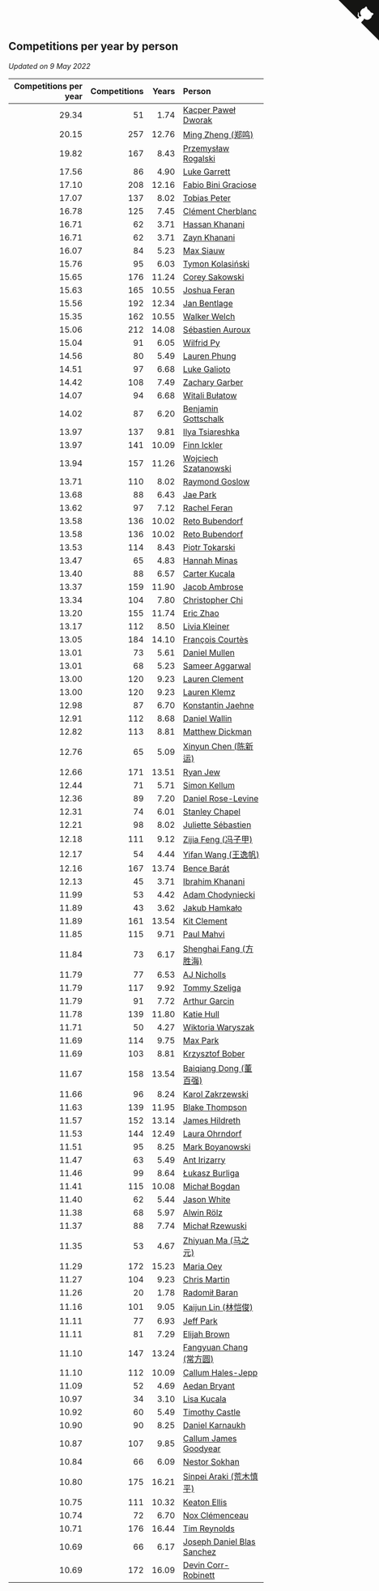 ## Competitions per year by person

*Updated on  9 May 2022*

| Competitions per year | Competitions | Years | Person |
| ---: | ---: | ---: | :--- |
| 29.34 | 51 | 1.74 | [Kacper Paweł Dworak](https://www.worldcubeassociation.org/persons/2020DWOR01) |
| 20.15 | 257 | 12.76 | [Ming Zheng (郑鸣)](https://www.worldcubeassociation.org/persons/2009ZHEN11) |
| 19.82 | 167 | 8.43 | [Przemysław Rogalski](https://www.worldcubeassociation.org/persons/2013ROGA02) |
| 17.56 | 86 | 4.90 | [Luke Garrett](https://www.worldcubeassociation.org/persons/2017GARR05) |
| 17.10 | 208 | 12.16 | [Fabio Bini Graciose](https://www.worldcubeassociation.org/persons/2010GRAC02) |
| 17.07 | 137 | 8.02 | [Tobias Peter](https://www.worldcubeassociation.org/persons/2014PETE03) |
| 16.78 | 125 | 7.45 | [Clément Cherblanc](https://www.worldcubeassociation.org/persons/2014CHER05) |
| 16.71 | 62 | 3.71 | [Hassan Khanani](https://www.worldcubeassociation.org/persons/2018KHAN26) |
| 16.71 | 62 | 3.71 | [Zayn Khanani](https://www.worldcubeassociation.org/persons/2018KHAN28) |
| 16.07 | 84 | 5.23 | [Max Siauw](https://www.worldcubeassociation.org/persons/2017SIAU02) |
| 15.76 | 95 | 6.03 | [Tymon Kolasiński](https://www.worldcubeassociation.org/persons/2016KOLA02) |
| 15.65 | 176 | 11.24 | [Corey Sakowski](https://www.worldcubeassociation.org/persons/2011SAKO01) |
| 15.63 | 165 | 10.55 | [Joshua Feran](https://www.worldcubeassociation.org/persons/2011FERA01) |
| 15.56 | 192 | 12.34 | [Jan Bentlage](https://www.worldcubeassociation.org/persons/2010BENT01) |
| 15.35 | 162 | 10.55 | [Walker Welch](https://www.worldcubeassociation.org/persons/2011WELC01) |
| 15.06 | 212 | 14.08 | [Sébastien Auroux](https://www.worldcubeassociation.org/persons/2008AURO01) |
| 15.04 | 91 | 6.05 | [Wilfrid Py](https://www.worldcubeassociation.org/persons/2016PYWI01) |
| 14.56 | 80 | 5.49 | [Lauren Phung](https://www.worldcubeassociation.org/persons/2016PHUN02) |
| 14.51 | 97 | 6.68 | [Luke Galioto](https://www.worldcubeassociation.org/persons/2015GALI02) |
| 14.42 | 108 | 7.49 | [Zachary Garber](https://www.worldcubeassociation.org/persons/2014GARB01) |
| 14.07 | 94 | 6.68 | [Witali Bułatow](https://www.worldcubeassociation.org/persons/2015BUAT01) |
| 14.02 | 87 | 6.20 | [Benjamin Gottschalk](https://www.worldcubeassociation.org/persons/2016GOTT01) |
| 13.97 | 137 | 9.81 | [Ilya Tsiareshka](https://www.worldcubeassociation.org/persons/2012TERE01) |
| 13.97 | 141 | 10.09 | [Finn Ickler](https://www.worldcubeassociation.org/persons/2012ICKL01) |
| 13.94 | 157 | 11.26 | [Wojciech Szatanowski](https://www.worldcubeassociation.org/persons/2011SZAT01) |
| 13.71 | 110 | 8.02 | [Raymond Goslow](https://www.worldcubeassociation.org/persons/2014GOSL01) |
| 13.68 | 88 | 6.43 | [Jae Park](https://www.worldcubeassociation.org/persons/2015PARK24) |
| 13.62 | 97 | 7.12 | [Rachel Feran](https://www.worldcubeassociation.org/persons/2015FERA01) |
| 13.58 | 136 | 10.02 | [Reto Bubendorf](https://www.worldcubeassociation.org/persons/2012BUBE01) |
| 13.58 | 136 | 10.02 | [Reto Bubendorf](https://www.worldcubeassociation.org/persons/2012BUBE01) |
| 13.53 | 114 | 8.43 | [Piotr Tokarski](https://www.worldcubeassociation.org/persons/2013TOKA01) |
| 13.47 | 65 | 4.83 | [Hannah Minas](https://www.worldcubeassociation.org/persons/2017MINA04) |
| 13.40 | 88 | 6.57 | [Carter Kucala](https://www.worldcubeassociation.org/persons/2015KUCA01) |
| 13.37 | 159 | 11.90 | [Jacob Ambrose](https://www.worldcubeassociation.org/persons/2010AMBR01) |
| 13.34 | 104 | 7.80 | [Christopher Chi](https://www.worldcubeassociation.org/persons/2014CHIC01) |
| 13.20 | 155 | 11.74 | [Eric Zhao](https://www.worldcubeassociation.org/persons/2010ZHAO19) |
| 13.17 | 112 | 8.50 | [Livia Kleiner](https://www.worldcubeassociation.org/persons/2013KLEI03) |
| 13.05 | 184 | 14.10 | [François Courtès](https://www.worldcubeassociation.org/persons/2008COUR01) |
| 13.01 | 73 | 5.61 | [Daniel Mullen](https://www.worldcubeassociation.org/persons/2016MULL04) |
| 13.01 | 68 | 5.23 | [Sameer Aggarwal](https://www.worldcubeassociation.org/persons/2017AGGA01) |
| 13.00 | 120 | 9.23 | [Lauren Clement](https://www.worldcubeassociation.org/persons/2013KLEM01) |
| 13.00 | 120 | 9.23 | [Lauren Klemz](https://www.worldcubeassociation.org/persons/2013KLEM01) |
| 12.98 | 87 | 6.70 | [Konstantin Jaehne](https://www.worldcubeassociation.org/persons/2015JAEH01) |
| 12.91 | 112 | 8.68 | [Daniel Wallin](https://www.worldcubeassociation.org/persons/2013WALL03) |
| 12.82 | 113 | 8.81 | [Matthew Dickman](https://www.worldcubeassociation.org/persons/2013DICK01) |
| 12.76 | 65 | 5.09 | [Xinyun Chen (陈新运)](https://www.worldcubeassociation.org/persons/2017CHEN36) |
| 12.66 | 171 | 13.51 | [Ryan Jew](https://www.worldcubeassociation.org/persons/2008JEWR01) |
| 12.44 | 71 | 5.71 | [Simon Kellum](https://www.worldcubeassociation.org/persons/2016KELL12) |
| 12.36 | 89 | 7.20 | [Daniel Rose-Levine](https://www.worldcubeassociation.org/persons/2015ROSE01) |
| 12.31 | 74 | 6.01 | [Stanley Chapel](https://www.worldcubeassociation.org/persons/2016CHAP04) |
| 12.21 | 98 | 8.02 | [Juliette Sébastien](https://www.worldcubeassociation.org/persons/2014SEBA01) |
| 12.18 | 111 | 9.12 | [Zijia Feng (冯子甲)](https://www.worldcubeassociation.org/persons/2013FENG02) |
| 12.17 | 54 | 4.44 | [Yifan Wang (王逸帆)](https://www.worldcubeassociation.org/persons/2017WANY29) |
| 12.16 | 167 | 13.74 | [Bence Barát](https://www.worldcubeassociation.org/persons/2008BARA01) |
| 12.13 | 45 | 3.71 | [Ibrahim Khanani](https://www.worldcubeassociation.org/persons/2018KHAN27) |
| 11.99 | 53 | 4.42 | [Adam Chodyniecki](https://www.worldcubeassociation.org/persons/2017CHOD02) |
| 11.89 | 43 | 3.62 | [Jakub Hamkało](https://www.worldcubeassociation.org/persons/2018HAMK01) |
| 11.89 | 161 | 13.54 | [Kit Clement](https://www.worldcubeassociation.org/persons/2008CLEM01) |
| 11.85 | 115 | 9.71 | [Paul Mahvi](https://www.worldcubeassociation.org/persons/2012MAHV01) |
| 11.84 | 73 | 6.17 | [Shenghai Fang (方胜海)](https://www.worldcubeassociation.org/persons/2016FANG01) |
| 11.79 | 77 | 6.53 | [AJ Nicholls](https://www.worldcubeassociation.org/persons/2015NICH04) |
| 11.79 | 117 | 9.92 | [Tommy Szeliga](https://www.worldcubeassociation.org/persons/2012SZEL01) |
| 11.79 | 91 | 7.72 | [Arthur Garcin](https://www.worldcubeassociation.org/persons/2014GARC27) |
| 11.78 | 139 | 11.80 | [Katie Hull](https://www.worldcubeassociation.org/persons/2010HULL01) |
| 11.71 | 50 | 4.27 | [Wiktoria Waryszak](https://www.worldcubeassociation.org/persons/2018WARY01) |
| 11.69 | 114 | 9.75 | [Max Park](https://www.worldcubeassociation.org/persons/2012PARK03) |
| 11.69 | 103 | 8.81 | [Krzysztof Bober](https://www.worldcubeassociation.org/persons/2013BOBE01) |
| 11.67 | 158 | 13.54 | [Baiqiang Dong (董百强)](https://www.worldcubeassociation.org/persons/2008DONG06) |
| 11.66 | 96 | 8.24 | [Karol Zakrzewski](https://www.worldcubeassociation.org/persons/2014ZAKR01) |
| 11.63 | 139 | 11.95 | [Blake Thompson](https://www.worldcubeassociation.org/persons/2010THOM03) |
| 11.57 | 152 | 13.14 | [James Hildreth](https://www.worldcubeassociation.org/persons/2009HILD01) |
| 11.53 | 144 | 12.49 | [Laura Ohrndorf](https://www.worldcubeassociation.org/persons/2009OHRN01) |
| 11.51 | 95 | 8.25 | [Mark Boyanowski](https://www.worldcubeassociation.org/persons/2014BOYA01) |
| 11.47 | 63 | 5.49 | [Ant Irizarry](https://www.worldcubeassociation.org/persons/2016IRIZ02) |
| 11.46 | 99 | 8.64 | [Łukasz Burliga](https://www.worldcubeassociation.org/persons/2013BURL01) |
| 11.41 | 115 | 10.08 | [Michał Bogdan](https://www.worldcubeassociation.org/persons/2012BOGD01) |
| 11.40 | 62 | 5.44 | [Jason White](https://www.worldcubeassociation.org/persons/2016WHIT16) |
| 11.38 | 68 | 5.97 | [Alwin Rölz](https://www.worldcubeassociation.org/persons/2016ROLZ01) |
| 11.37 | 88 | 7.74 | [Michał Rzewuski](https://www.worldcubeassociation.org/persons/2014RZEW01) |
| 11.35 | 53 | 4.67 | [Zhiyuan Ma (马之元)](https://www.worldcubeassociation.org/persons/2017MAZH04) |
| 11.29 | 172 | 15.23 | [Maria Oey](https://www.worldcubeassociation.org/persons/2007OEYM01) |
| 11.27 | 104 | 9.23 | [Chris Martin](https://www.worldcubeassociation.org/persons/2013MART03) |
| 11.26 | 20 | 1.78 | [Radomił Baran](https://www.worldcubeassociation.org/persons/2020BARA02) |
| 11.16 | 101 | 9.05 | [Kaijun Lin (林恺俊)](https://www.worldcubeassociation.org/persons/2013LINK01) |
| 11.11 | 77 | 6.93 | [Jeff Park](https://www.worldcubeassociation.org/persons/2015PARK08) |
| 11.11 | 81 | 7.29 | [Elijah Brown](https://www.worldcubeassociation.org/persons/2015BROW03) |
| 11.10 | 147 | 13.24 | [Fangyuan Chang (常方圆)](https://www.worldcubeassociation.org/persons/2009CHAN04) |
| 11.10 | 112 | 10.09 | [Callum Hales-Jepp](https://www.worldcubeassociation.org/persons/2012HALE01) |
| 11.09 | 52 | 4.69 | [Aedan Bryant](https://www.worldcubeassociation.org/persons/2017BRYA06) |
| 10.97 | 34 | 3.10 | [Lisa Kucala](https://www.worldcubeassociation.org/persons/2019KUCA01) |
| 10.92 | 60 | 5.49 | [Timothy Castle](https://www.worldcubeassociation.org/persons/2016CAST48) |
| 10.90 | 90 | 8.25 | [Daniel Karnaukh](https://www.worldcubeassociation.org/persons/2014KARN02) |
| 10.87 | 107 | 9.85 | [Callum James Goodyear](https://www.worldcubeassociation.org/persons/2012GOOD02) |
| 10.84 | 66 | 6.09 | [Nestor Sokhan](https://www.worldcubeassociation.org/persons/2016SOKH01) |
| 10.80 | 175 | 16.21 | [Sinpei Araki (荒木慎平)](https://www.worldcubeassociation.org/persons/2006ARAK01) |
| 10.75 | 111 | 10.32 | [Keaton Ellis](https://www.worldcubeassociation.org/persons/2012ELLI01) |
| 10.74 | 72 | 6.70 | [Nox Clémenceau](https://www.worldcubeassociation.org/persons/2015CLEM03) |
| 10.71 | 176 | 16.44 | [Tim Reynolds](https://www.worldcubeassociation.org/persons/2005REYN01) |
| 10.69 | 66 | 6.17 | [Joseph Daniel Blas Sanchez](https://www.worldcubeassociation.org/persons/2016SANC08) |
| 10.69 | 172 | 16.09 | [Devin Corr-Robinett](https://www.worldcubeassociation.org/persons/2006CORR01) |


<a href="https://github.com/JustinTimeCuber/wca_statistics" class="github-corner" aria-label="View source on Github"><svg width="80" height="80" viewBox="0 0 250 250" style="fill:#151513; color:#fff; position: absolute; top: 0; border: 0; right: 0;" aria-hidden="true"><path d="M0,0 L115,115 L130,115 L142,142 L250,250 L250,0 Z"></path><path d="M128.3,109.0 C113.8,99.7 119.0,89.6 119.0,89.6 C122.0,82.7 120.5,78.6 120.5,78.6 C119.2,72.0 123.4,76.3 123.4,76.3 C127.3,80.9 125.5,87.3 125.5,87.3 C122.9,97.6 130.6,101.9 134.4,103.2" fill="currentColor" style="transform-origin: 130px 106px;" class="octo-arm"></path><path d="M115.0,115.0 C114.9,115.1 118.7,116.5 119.8,115.4 L133.7,101.6 C136.9,99.2 139.9,98.4 142.2,98.6 C133.8,88.0 127.5,74.4 143.8,58.0 C148.5,53.4 154.0,51.2 159.7,51.0 C160.3,49.4 163.2,43.6 171.4,40.1 C171.4,40.1 176.1,42.5 178.8,56.2 C183.1,58.6 187.2,61.8 190.9,65.4 C194.5,69.0 197.7,73.2 200.1,77.6 C213.8,80.2 216.3,84.9 216.3,84.9 C212.7,93.1 206.9,96.0 205.4,96.6 C205.1,102.4 203.0,107.8 198.3,112.5 C181.9,128.9 168.3,122.5 157.7,114.1 C157.9,116.9 156.7,120.9 152.7,124.9 L141.0,136.5 C139.8,137.7 141.6,141.9 141.8,141.8 Z" fill="currentColor" class="octo-body"></path></svg></a><style>.github-corner:hover .octo-arm{animation:octocat-wave 560ms ease-in-out}@keyframes octocat-wave{0%,100%{transform:rotate(0)}20%,60%{transform:rotate(-25deg)}40%,80%{transform:rotate(10deg)}}@media (max-width:500px){.github-corner:hover .octo-arm{animation:none}.github-corner .octo-arm{animation:octocat-wave 560ms ease-in-out}}</style>
